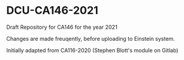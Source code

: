 # DCU-CA146-2021
Draft Repository for CA146 for the year 2021

Changes are made freuqently, before uploading to Einstein system.

Initially adapted from CA116-2020 (Stephen Blott's module on Gitlab)

